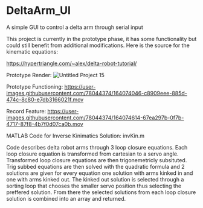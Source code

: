 # DeltaArm_UI
A simple GUI to control a delta arm through serial input

This project is currently in the prototype phase, it has some functionality but could still benefit from additional modifications. Here is the source for the kinematic equations:

https://hypertriangle.com/~alex/delta-robot-tutorial/

Prototype Render:
![Untitled Project 15](https://user-images.githubusercontent.com/78044374/160977757-f82b6d6d-ac65-4387-82fb-7df79fcd4c2d.png)

Prototype Functioning:
https://user-images.githubusercontent.com/78044374/164074046-c8909eee-885d-474c-8c80-e7db3166021f.mov

Record Feature:
https://user-images.githubusercontent.com/78044374/164074614-67ea297b-0f7b-4717-87f8-4b7f0d07ca0b.mov


MATLAB Code for Inverse Kinimatics Solution:
invKin.m

Code describes delta robot arms through 3 loop closure equations. Each loop closure equation is transformed from cartesian to a servo angle. Transformed loop closure equations are then trigonemetricly subsituted. Trig subbed equations are then solved with the quadratic formula and 2 solutions are given for every equation one solution with arms kinked in and one with arms kinked out. The kinked out solution is selected through a sorting loop that chooses the smaller servo position thus selecting the preffered solution. From there the selected solutions from each loop closure solution is combined into an array and returned.


